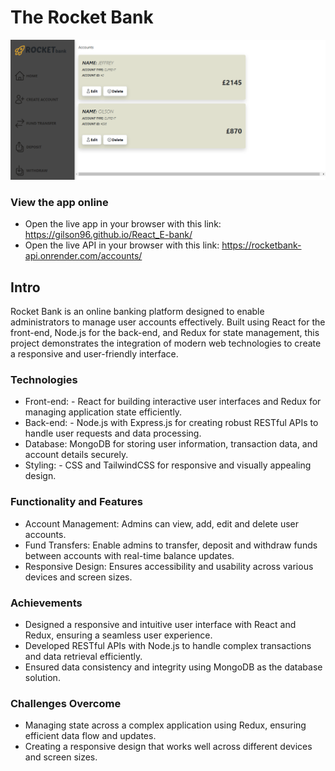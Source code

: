 # The Rocket Bank

![app preview](https://github.com/Gilson96/myPortfolio/blob/master/src/assets/projectsPics/rocket_bank_1.png?raw=true)

### View the app online 

- Open the live app in your browser with this link: https://gilson96.github.io/React_E-bank/
- Open the live API in your browser with this link: https://rocketbank-api.onrender.com/accounts/

## Intro

Rocket Bank is an online banking platform designed to enable administrators to manage user accounts effectively. Built using React for the front-end, Node.js for the back-end, and Redux for state management, this project demonstrates the integration of modern web technologies to create a responsive and user-friendly interface.

### Technologies

- Front-end: - React for building interactive user interfaces and Redux for managing application state efficiently.
- Back-end: - Node.js with Express.js for creating robust RESTful APIs to handle user requests and data processing.
- Database: MongoDB for storing user information, transaction data, and account details securely.
- Styling: - CSS and TailwindCSS for responsive and visually appealing design.

### Functionality and Features

- Account Management: Admins can view, add, edit and delete user accounts.
- Fund Transfers: Enable admins to transfer, deposit and withdraw funds between accounts with real-time balance updates.
- Responsive Design: Ensures accessibility and usability across various devices and screen sizes.

### Achievements

- Designed a responsive and intuitive user interface with React and Redux, ensuring a seamless user experience.
- Developed RESTful APIs with Node.js to handle complex transactions and data retrieval efficiently.
- Ensured data consistency and integrity using MongoDB as the database solution.

### Challenges Overcome

- Managing state across a complex application using Redux, ensuring efficient data flow and updates.
- Creating a responsive design that works well across different devices and screen sizes.

````
